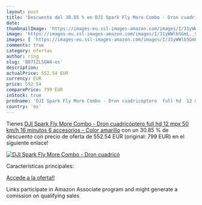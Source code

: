 ```yaml
---
layout: post
title: 'Descuento del 30.85 % en DJI Spark Fly More Combo - Dron cuadricó'
date: 
thumbnailImage: 'https://images-eu.ssl-images-amazon.com/images/I/31yWWlbSGmL._SL200_.jpg'
image: 'https://images-eu.ssl-images-amazon.com/images/I/31yWWlbSGmL._SL200_.jpg'
images: [ 'https://images-eu.ssl-images-amazon.com/images/I/31yWWlbSGmL._SL200_.jpg' ]
comments: true
category: ofertas
author: ring
slug: 'B071ZLSGW4-es'
description:
actualPrice: 552.54 EUR
currency: EUR
price: 552.54
comparePrice: 799 EUR
inStock: true
prodname: 'DJI Spark Fly More Combo - Dron cuadricóptero  full hd  12 mpx  50 km/h  16 minutos  6 accesorios - Color amarillo'
country: 'es'
---
```


Tienes [DJI Spark Fly More Combo - Dron cuadricóptero  full hd  12 mpx  50 km/h  16 minutos  6 accesorios - Color amarillo](https://www.amazon.es/dp/B071ZLSGW4/?tag=tolees-21) con un 30.85 % de descuento con precio de oferta de 552.54 EUR (original: 799 EUR) en el siguiente enlace!

[![DJI Spark Fly More Combo - Dron cuadricó](https://images-eu.ssl-images-amazon.com/images/I/31yWWlbSGmL._SL200_.jpg)](https://www.amazon.es/dp/B071ZLSGW4/?tag=tolees-21)

Características principales:


[Accede a la oferta!!](https://www.amazon.es/dp/B071ZLSGW4/?tag=tolees-21)

Links participate in Amazon Associate program and might generate a comission on qualifying sales


